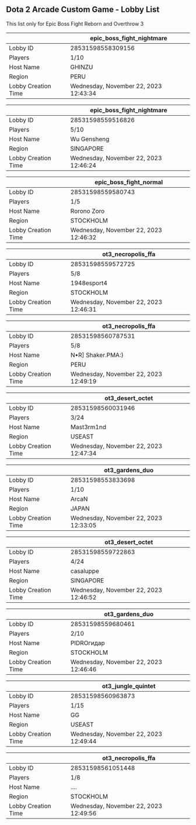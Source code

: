## Dota 2 Arcade Custom Game - Lobby List

This list only for Epic Boss Fight Reborn and Overthrow 3

|  | epic_boss_fight_nightmare |
| ------ | ------ |
| Lobby ID | 28531598558309156 |
| Players | 1/10 |
| Host Name | GHINZU |
| Region | PERU |
| Lobby Creation Time | Wednesday, November 22, 2023 12:43:34 |


|  | epic_boss_fight_nightmare |
| ------ | ------ |
| Lobby ID | 28531598559516826 |
| Players | 5/10 |
| Host Name | Wu Gensheng |
| Region | SINGAPORE |
| Lobby Creation Time | Wednesday, November 22, 2023 12:46:24 |


|  | epic_boss_fight_normal |
| ------ | ------ |
| Lobby ID | 28531598559580743 |
| Players | 1/5 |
| Host Name | Rorono Zoro |
| Region | STOCKHOLM |
| Lobby Creation Time | Wednesday, November 22, 2023 12:46:32 |


|  | ot3_necropolis_ffa |
| ------ | ------ |
| Lobby ID | 28531598559572725 |
| Players | 5/8 |
| Host Name | 1948esport4 |
| Region | STOCKHOLM |
| Lobby Creation Time | Wednesday, November 22, 2023 12:46:31 |


|  | ot3_necropolis_ffa |
| ------ | ------ |
| Lobby ID | 28531598560787531 |
| Players | 5/8 |
| Host Name | N•R] Shaker.PMA:) |
| Region | PERU |
| Lobby Creation Time | Wednesday, November 22, 2023 12:49:19 |


|  | ot3_desert_octet |
| ------ | ------ |
| Lobby ID | 28531598560031946 |
| Players | 3/24 |
| Host Name | Mast3rm1nd |
| Region | USEAST |
| Lobby Creation Time | Wednesday, November 22, 2023 12:47:34 |


|  | ot3_gardens_duo |
| ------ | ------ |
| Lobby ID | 28531598553833698 |
| Players | 1/10 |
| Host Name | ArcaN |
| Region | JAPAN |
| Lobby Creation Time | Wednesday, November 22, 2023 12:33:05 |


|  | ot3_desert_octet |
| ------ | ------ |
| Lobby ID | 28531598559722863 |
| Players | 4/24 |
| Host Name | casaluppe |
| Region | SINGAPORE |
| Lobby Creation Time | Wednesday, November 22, 2023 12:46:52 |


|  | ot3_gardens_duo |
| ------ | ------ |
| Lobby ID | 28531598559680461 |
| Players | 2/10 |
| Host Name | PIDROгидар |
| Region | STOCKHOLM |
| Lobby Creation Time | Wednesday, November 22, 2023 12:46:46 |


|  | ot3_jungle_quintet |
| ------ | ------ |
| Lobby ID | 28531598560963873 |
| Players | 1/15 |
| Host Name | GG |
| Region | USEAST |
| Lobby Creation Time | Wednesday, November 22, 2023 12:49:44 |


|  | ot3_necropolis_ffa |
| ------ | ------ |
| Lobby ID | 28531598561051448 |
| Players | 1/8 |
| Host Name | .... |
| Region | STOCKHOLM |
| Lobby Creation Time | Wednesday, November 22, 2023 12:49:56 |


